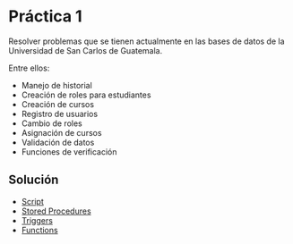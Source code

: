 # Práctica 1 

Resolver problemas que se tienen actualmente en las bases de datos de la Universidad de San Carlos de Guatemala.

Entre ellos:

- Manejo de historial
- Creación de roles para estudiantes
- Creación de cursos
- Registro de usuarios
- Cambio de roles
- Asignación de cursos
- Validación de datos
- Funciones de verificación

## Solución

- [Script](<script.sql>)
- [Stored Procedures](<Stored Procedure/>)
- [Triggers](<Triggers/>)
- [Functions](<Functions/>)